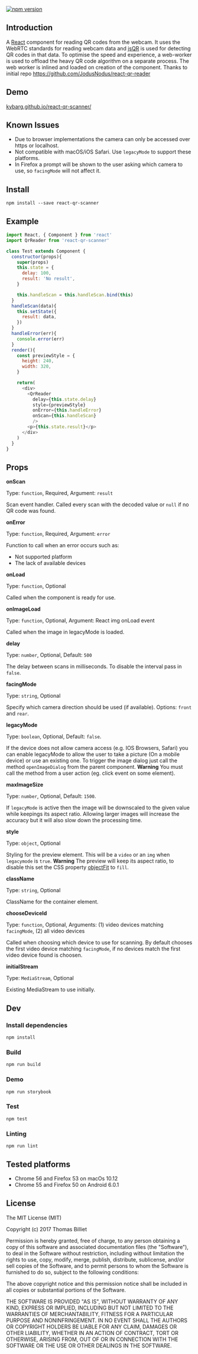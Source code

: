 [![npm version](https://badge.fury.io/js/react-qr-scanner.svg)](https://badge.fury.io/js/react-qr-scanner)

## Introduction
A [React](https://facebook.github.io/react/) component for reading QR codes from the webcam. It uses the WebRTC standards for reading webcam data and [jsQR](https://github.com/cozmo/jsQR) is used for detecting QR codes in that data. To optimise the speed and experience, a web-worker is used to offload the heavy QR code algorithm on a separate process. The web worker is inlined and loaded on creation of the component.
Thanks to initial repo https://github.com/JodusNodus/react-qr-reader

## Demo
[kybarg.github.io/react-qr-scanner/](https://kybarg.github.io/react-qr-scanner/)

## Known Issues
- Due to browser implementations the camera can only be accessed over https or localhost.
- Not compatible with macOS/iOS Safari. Use `legacyMode` to support these platforms.
- In Firefox a prompt will be shown to the user asking which camera to use, so `facingMode` will not affect it.

## Install
`npm install --save react-qr-scanner`

## Example

```js
import React, { Component } from 'react'
import QrReader from 'react-qr-scanner'

class Test extends Component {
  constructor(props){
    super(props)
    this.state = {
      delay: 100,
      result: 'No result',
    }

    this.handleScan = this.handleScan.bind(this)
  }
  handleScan(data){
    this.setState({
      result: data,
    })
  }
  handleError(err){
    console.error(err)
  }
  render(){
    const previewStyle = {
      height: 240,
      width: 320,
    }

    return(
      <div>
        <QrReader
          delay={this.state.delay}
          style={previewStyle}
          onError={this.handleError}
          onScan={this.handleScan}
          />
        <p>{this.state.result}</p>
      </div>
    )
  }
}
```

## Props

**onScan**

Type: `function`, Required, Argument: `result`

Scan event handler. Called every scan with the decoded value or `null` if no QR code was found.

**onError**

Type: `function`, Required, Argument: `error`

Function to call when an error occurs such as:
- Not supported platform
- The lack of available devices

**onLoad**

Type: `function`, Optional

Called when the component is ready for use.

**onImageLoad**

Type: `function`, Optional, Argument: React img onLoad event

Called when the image in legacyMode is loaded.

**delay**

Type: `number`, Optional, Default: `500`

The delay between scans in milliseconds. To disable the interval pass in `false`.

**facingMode**

Type: `string`, Optional

Specify which camera direction should be used (if available). Options: `front` and `rear`.

**legacyMode**

Type: `boolean`, Optional, Default: `false`.

If the device does not allow camera access (e.g. IOS Browsers, Safari) you can enable legacyMode to allow the user to take a picture (On a mobile device) or use an existing one. To trigger the image dialog just call the method `openImageDialog` from the parent component. **Warning** You must call the method from a user action (eg. click event on some element).

**maxImageSize**

Type: `number`, Optional, Default: `1500`.

If `legacyMode` is active then the image will be downscaled to the given value while keepings its aspect ratio. Allowing larger images will increase the accuracy but it will also slow down the processing time.

**style**

Type: `object`, Optional

Styling for the preview element. This will be a `video` or an `img` when `legacymode` is `true`. **Warning** The preview will keep its aspect ratio, to disable this set the CSS property [objectFit](https://developer.mozilla.org/en-US/docs/Web/CSS/object-fit) to `fill`.

**className**

Type: `string`, Optional

ClassName for the container element.

**chooseDeviceId**

Type: `function`, Optional, Arguments: (1) video devices matching `facingMode`, (2) all video devices

Called when choosing which device to use for scanning. By default chooses the first video device matching `facingMode`, if no devices match the first video device found is choosen.

**initialStream**

Type: `MediaStream`, Optional

Existing MediaStream to use initially.

## Dev

### Install dependencies
`npm install`

### Build
`npm run build`

### Demo
`npm run storybook`

### Test
`npm test`

### Linting
`npm run lint`

## Tested platforms
- Chrome 56 and Firefox 53 on macOs 10.12
- Chrome 55 and Firefox 50 on Android 6.0.1

## License
The MIT License (MIT)

Copyright (c) 2017 Thomas Billiet

Permission is hereby granted, free of charge, to any person obtaining a copy
of this software and associated documentation files (the "Software"), to deal
in the Software without restriction, including without limitation the rights
to use, copy, modify, merge, publish, distribute, sublicense, and/or sell
copies of the Software, and to permit persons to whom the Software is
furnished to do so, subject to the following conditions:

The above copyright notice and this permission notice shall be included in all
copies or substantial portions of the Software.

THE SOFTWARE IS PROVIDED "AS IS", WITHOUT WARRANTY OF ANY KIND, EXPRESS OR
IMPLIED, INCLUDING BUT NOT LIMITED TO THE WARRANTIES OF MERCHANTABILITY,
FITNESS FOR A PARTICULAR PURPOSE AND NONINFRINGEMENT. IN NO EVENT SHALL THE
AUTHORS OR COPYRIGHT HOLDERS BE LIABLE FOR ANY CLAIM, DAMAGES OR OTHER
LIABILITY, WHETHER IN AN ACTION OF CONTRACT, TORT OR OTHERWISE, ARISING FROM,
OUT OF OR IN CONNECTION WITH THE SOFTWARE OR THE USE OR OTHER DEALINGS IN THE
SOFTWARE.
